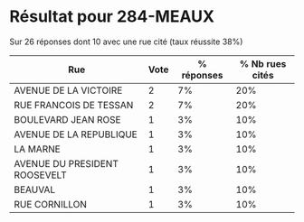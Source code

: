 # Résultat pour 284-MEAUX

Sur 26 réponses dont 10 avec une rue cité (taux réussite 38%)

| Rue | Vote | % réponses | % Nb rues cités|
|-----|------|------------|----------------|
| AVENUE DE LA VICTOIRE | 2 | 7% | 20%|
| RUE FRANCOIS DE TESSAN | 2 | 7% | 20%|
| BOULEVARD JEAN ROSE | 1 | 3% | 10%|
| AVENUE DE LA REPUBLIQUE | 1 | 3% | 10%|
| LA MARNE | 1 | 3% | 10%|
| AVENUE DU PRESIDENT ROOSEVELT | 1 | 3% | 10%|
| BEAUVAL | 1 | 3% | 10%|
| RUE CORNILLON | 1 | 3% | 10%|
